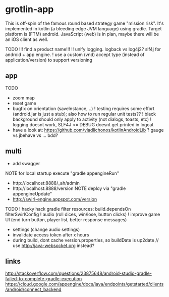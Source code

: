 grotlin-app
===========

This is off-spin of the famous round based strategy game "mission risk".
It's implemented in kotlin (a bleeding edge JVM language) using gradle.
Target platform is (FTM) android. JavaScript (web) is in plan, maybe there will be an iOS client as well.


TODO
!!! find a product name!!!
!! unify logging. logback vs log4j2? slf4j for android + app engine.
! use a custom (vnd) accept type (instead of application/version) to support versioning

app
---------

TODO
* zoom map
* reset game
* bugfix on orientation (saveInstance, ..)
! testing requires some effort (android.jar is just a stub); also how to run regular unit tests??
! black background should only apply to activity (not dialogs, toasts, etc)
! logging doesnt work, SLF4J <= DEBUG doesnt get printed in logcat
* have a look at: https://github.com/vladlichonos/kotlinAndroidLib
? gauge vs jbehave vs ... bdd?

multi
---------

* add swagger


NOTE for local startup execute "gradle appengineRun"
  - http://localhost:8888/_ah/admin
  - http://localhost:8888/version
NOTE  deploy via "gradle appengineUpdate"
  - http://swirl-engine.appspot.com/version



TODO
! hacky hack gradle filter resources: build.dependsOn filterSwirlConfig
! audio (roll dices, win/lose, button clicks)
! improve game UI (end turn button, player list, better response messages)
- settings (change audio settings)
- invalidate access token after x hours
- during build, dont cache version.properties, so buildDate is up2date
// use http://java-websocket.org instead?

links
--------
http://stackoverflow.com/questions/23875648/android-studio-gradle-failed-to-complete-gradle-execution
https://cloud.google.com/appengine/docs/java/endpoints/getstarted/clients/android/connect_backend